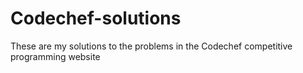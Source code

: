 # Codechef-solutions
These are my solutions to the problems in the Codechef competitive programming website
